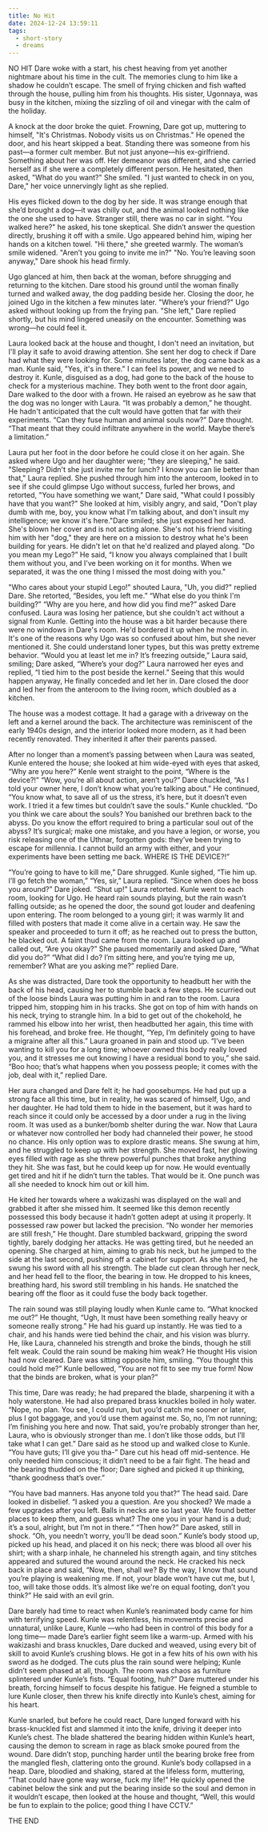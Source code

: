 ```yaml
---
title: No Hit
date: 2024-12-24 13:59:11
tags:
  - short-story
  - dreams
---
```


NO HIT
Dare woke with a start, his chest heaving from yet another nightmare about his time in the cult. The memories clung to him like a shadow he couldn’t escape. The smell of frying chicken and fish wafted through the house, pulling him from his thoughts. His sister, Ugonnaya, was busy in the kitchen, mixing the sizzling of oil and vinegar with the calm of the holiday.

A knock at the door broke the quiet. Frowning, Dare got up, muttering to himself, "It's Christmas. Nobody visits us on Christmas." He opened the door, and his heart skipped a beat. Standing there was someone from his past—a former cult member. But not just anyone—his ex-girlfriend. Something about her was off. Her demeanor was different, and she carried herself as if she were a completely different person. He hesitated, then asked, "What do you want?" She smiled. "I just wanted to check in on you, Dare," her voice unnervingly light as she replied.

His eyes flicked down to the dog by her side. It was strange enough that she’d brought a dog—it was chilly out, and the animal looked nothing like the one she used to have. Stranger still, there was no car in sight. "You walked here?" he asked, his tone skeptical. She didn’t answer the question directly, brushing it off with a smile. Ugo appeared behind him, wiping her hands on a kitchen towel. "Hi there," she greeted warmly. The woman’s smile widened. "Aren’t you going to invite me in?" "No. You’re leaving soon anyway," Dare shook his head firmly.

Ugo glanced at him, then back at the woman, before shrugging and returning to the kitchen. Dare stood his ground until the woman finally turned and walked away, the dog padding beside her. Closing the door, he joined Ugo in the kitchen a few minutes later. "Where’s your friend?" Ugo asked without looking up from the frying pan. "She left," Dare replied shortly, but his mind lingered uneasily on the encounter. Something was wrong—he could feel it.

Laura looked back at the house and thought, I don't need an invitation, but I'll play it safe to avoid drawing attention. She sent her dog to check if Dare had what they were looking for. Some minutes later, the dog came back as a man. Kunle said, "Yes, it's in there." I can feel its power, and we need to destroy it. Kunle, disguised as a dog, had gone to the back of the house to check for a mysterious machine. They both went to the front door again, Dare walked to the door with a frown. He raised an eyebrow as he saw that the dog was no longer with Laura. “It was probably a demon,” he thought. He hadn't anticipated that the cult would have gotten that far with their experiments. “Can they fuse human and animal souls now?” Dare thought. “That meant that they could infiltrate anywhere in the world. Maybe there’s a limitation.”

Laura put her foot in the door before he could close it on her again. She asked where Ugo and her daughter were; “they are sleeping," he said. "Sleeping? Didn't she just invite me for lunch? I know you can lie better than that," Laura replied. She pushed through him into the anteroom, looked in to see if she could glimpse Ugo without success, furled her brows, and retorted, "You have something we want," Dare said, "What could I possibly have that you want?" She looked at him, visibly angry, and said, "Don't play dumb with me, boy, you know what I'm talking about, and don't insult my intelligence; we know it's here."Dare smiled; she just exposed her hand. She's blown her cover and is not acting alone. She's not his friend visiting him with her "dog," they are here on a mission to destroy what he's been building for years. He didn't let on that he'd realized and played along. "Do you mean my Lego?” He said, “I know you always complained that I built them without you, and I've been working on it for months. When we separated, it was the one thing I missed the most doing with you."

"Who cares about your stupid Lego!" shouted Laura, "Uh, you did?" replied Dare. She retorted, “Besides, you left me.” “What else do you think I'm building?” “Why are you here, and how did you find me?” asked Dare confused. Laura was losing her patience, but she couldn't act without a signal from Kunle. Getting into the house was a bit harder because there were no windows in Dare's room. He'd bordered it up when he moved in. It's one of the reasons why Ugo was so confused about him, but she never mentioned it. She could understand loner types, but this was pretty extreme behavior. “Would you at least let me in? It’s freezing outside,” Laura said, smiling; Dare asked, “Where’s your dog?” Laura narrowed her eyes and replied, “I tied him to the post beside the kernel.” Seeing that this would happen anyway, He finally conceded and let her in. Dare closed the door and led her from the anteroom to the living room, which doubled as a kitchen.

The house was a modest cottage. It had a garage with a driveway on the left and a kernel around the back. The architecture was reminiscent of the early 1940s design, and the interior looked more modern, as it had been recently renovated. They inherited it after their parents passed.

After no longer than a moment’s passing between when Laura was seated, Kunle entered the house; she looked at him wide-eyed with eyes that asked, “Why are you here?” Kenle went straight to the point, “Where is the device?!” “Wow, you’re all about action, aren’t you?” Dare chuckled, “As I told your owner here, I don’t know what you’re talking about.” He continued, “You know what, to save all of us the stress, it’s here, but it doesn’t even work. I tried it a few times but couldn’t save the souls.” Kunle chuckled. “Do you think we care about the souls? You banished our brethren back to the abyss. Do you know the effort required to bring a particular soul out of the abyss? It’s surgical; make one mistake, and you have a legion, or worse, you risk releasing one of the Uthnar, forgotten gods: they’ve been trying to escape for millennia. I cannot build an army with either, and your experiments have been setting me back. WHERE IS THE DEVICE?!”

“You’re going to have to kill me,” Dare shrugged. Kunle sighed, “Tie him up. I’ll go fetch the woman,” “Yes, sir,” Laura replied. “Since when does he boss you around?” Dare joked. “Shut up!” Laura retorted. Kunle went to each room, looking for Ugo. He heard rain sounds playing, but the rain wasn’t falling outside; as he opened the door, the sound got louder and deafening upon entering. The room belonged to a young girl; it was warmly lit and filled with posters that made it come alive in a certain way. He saw the speaker and proceeded to turn it off; as he reached out to press the button, he blacked out. A faint thud came from the room. Laura looked up and called out, “Are you okay?” She paused momentarily and asked Dare, “What did you do?” “What did I do? I’m sitting here, and you’re tying me up, remember? What are you asking me?” replied Dare.

As she was distracted, Dare took the opportunity to headbutt her with the back of his head, causing her to stumble back a few steps. He scurried out of the loose binds Laura was putting him in and ran to the room. Laura tripped him, stopping him in his tracks. She got on top of him with hands on his neck, trying to strangle him. In a bid to get out of the chokehold, he rammed his elbow into her wrist, then headbutted her again, this time with his forehead, and broke free. He thought, “Yep, I’m definitely going to have a migraine after all this.” Laura groaned in pain and stood up. “I’ve been wanting to kill you for a long time; whoever owned this body really loved you, and it stresses me out knowing I have a residual bond to you,” she said. “Boo hoo; that’s what happens when you possess people; it comes with the job, deal with it,” replied Dare.

Her aura changed and Dare felt it; he had goosebumps. He had put up a strong face all this time, but in reality, he was scared of himself, Ugo, and her daughter. He had told them to hide in the basement, but it was hard to reach since it could only be accessed by a door under a rug in the living room. It was used as a bunker/bomb shelter during the war. Now that Laura or whatever now controlled her body had channeled their power, he stood no chance. His only option was to explore drastic means. She swung at him, and he struggled to keep up with her strength. She moved fast, her glowing eyes filled with rage as she threw powerful punches that broke anything they hit. She was fast, but he could keep up for now. He would eventually get tired and hit if he didn’t turn the tables. That would be it. One punch was all she needed to knock him out or kill him.

He kited her towards where a wakizashi was displayed on the wall and grabbed it after she missed him. It seemed like this demon recently possessed this body because it hadn’t gotten adept at using it properly. It possessed raw power but lacked the precision. “No wonder her memories are still fresh,” He thought. Dare stumbled backward, gripping the sword tightly, barely dodging her attacks. He was getting tired, but he needed an opening. She charged at him, aiming to grab his neck, but he jumped to the side at the last second, pushing off a cabinet for support. As she turned, he swung his sword with all his strength. The blade cut clean through her neck, and her head fell to the floor, the bearing in tow. He dropped to his knees, breathing hard, his sword still trembling in his hands. He snatched the bearing off the floor as it could fuse the body back together.

The rain sound was still playing loudly when Kunle came to. “What knocked me out?” He thought, “Ugh, It must have been something really heavy or someone really strong.” He had his guard up instantly. He was tied to a chair, and his hands were tied behind the chair, and his vision was blurry. He, like Laura, channeled his strength and broke the binds, though he still felt weak. Could the rain sound be making him weak? He thought His vision had now cleared. Dare was sitting opposite him, smiling. “You thought this could hold me?” Kunle bellowed, “You are not fit to see my true form! Now that the binds are broken, what is your plan?”

This time, Dare was ready; he had prepared the blade, sharpening it with a holy waterstone. He had also prepared brass knuckles boiled in holy water. “Nope, no plan. You see, I could run, but you’d catch me sooner or later, plus I got baggage, and you’d use them against me. So, no, I’m not running; I’m finishing you here and now. That said, you’re probably stronger than her, Laura, who is obviously stronger than me. I don’t like those odds, but I’ll take what I can get.” Dare said as he stood up and walked close to Kunle. “You have guts; I’ll give you tha-” Dare cut his head off mid-sentence. He only needed him conscious; it didn’t need to be a fair fight. The head and the bearing thudded on the floor; Dare sighed and picked it up thinking, “thank goodness that’s over.”

“You have bad manners. Has anyone told you that?” The head said. Dare looked in disbelief. “I asked you a question. Are you shocked? We made a few upgrades after you left. Balls in necks are so last year. We found better places to keep them, and guess what? The one you in your hand is a dud; it’s a soul, alright, but I’m not in there.” “Then how?” Dare asked, still in shock. “Oh, you needn’t worry, you’ll be dead soon.” Kunle’s body stood up, picked up his head, and placed it on his neck; there was blood all over his shirt; with a sharp inhale, he channeled his strength again, and tiny stitches appeared and sutured the wound around the neck. He cracked his neck back in place and said, “Now, then, shall we? By the way, I know that sound you’re playing is weakening me. If not, your blade won’t have cut me, but I, too, will take those odds. It’s almost like we're on equal footing, don’t you think?” He said with an evil grin.

Dare barely had time to react when Kunle’s reanimated body came for him with terrifying speed. Kunle was relentless, his movements precise and unnatural, unlike Laure, Kunle —who had been in control of this body for a long time— made Dare’s earlier fight seem like a warm-up. Armed with his wakizashi and brass knuckles, Dare ducked and weaved, using every bit of skill to avoid Kunle’s crushing blows. He got in a few hits of his own with his sword as he dodged. The cuts plus the rain sound were helping; Kunle didn’t seem phased at all, though. The room was chaos as furniture splintered under Kunle’s fists. “Equal footing, huh?” Dare muttered under his breath, forcing himself to focus despite his fatigue. He feigned a stumble to lure Kunle closer, then threw his knife directly into Kunle’s chest, aiming for his heart.

Kunle snarled, but before he could react, Dare lunged forward with his brass-knuckled fist and slammed it into the knife, driving it deeper into Kunle’s chest. The blade shattered the bearing hidden within Kunle’s heart, causing the demon to scream in rage as black smoke poured from the wound. Dare didn’t stop, punching harder until the bearing broke free from the mangled flesh, clattering onto the ground. Kunle’s body collapsed in a heap. Dare, bloodied and shaking, stared at the lifeless form, muttering, “That could have gone way worse, fuck my life!” He quickly opened the cabinet below the sink and put the bearing inside so the soul and demon in it wouldn’t escape, then looked at the house and thought, “Well, this would be fun to explain to the police; good thing I have CCTV.”

THE END

